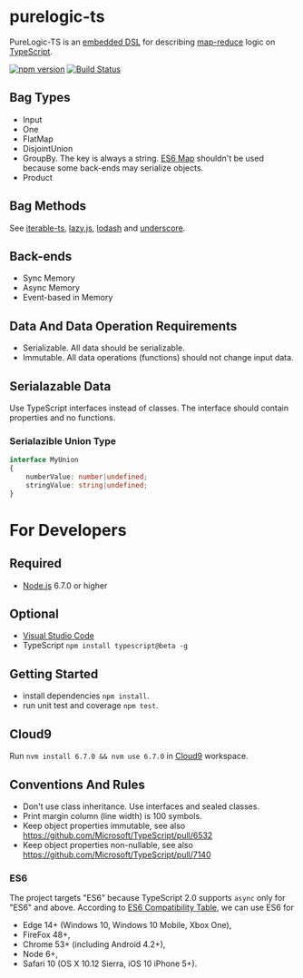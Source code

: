 # purelogic-ts

PureLogic-TS is an
[embedded DSL](https://en.wikipedia.org/wiki/Domain-specific_language#Usage_patterns) for describing
[map-reduce](https://en.wikipedia.org/wiki/MapReduce) logic on
[TypeScript](http://www.typescriptlang.org/).

[![npm version](https://badge.fury.io/js/purelogic-ts.svg)](https://badge.fury.io/js/purelogic-ts)
[![Build Status](https://travis-ci.org/sergey-shandar/purelogic-ts.svg?branch=master)](https://travis-ci.org/sergey-shandar/purelogic-ts)

## Bag Types

- Input
- One
- FlatMap
- DisjointUnion
- GroupBy. The key is always a string. [ES6 Map](https://tc39.github.io/ecma262/#sec-map-objects) shouldn't be used because some back-ends may serialize objects.
- Product

## Bag Methods

See [iterable-ts](https://github.com/sergey-shandar/iterable-ts/blob/master/index.ts), [lazy.js](http://danieltao.com/lazy.js/docs/), [lodash](https://lodash.com/docs) and [underscore](http://underscorejs.org/).

## Back-ends

- Sync Memory
- Async Memory
- Event-based in Memory

## Data And Data Operation Requirements

- Serializable. All data should be serializable.
- Immutable. All data operations (functions) should not change input data.

## Serialazable Data

Use TypeScript interfaces instead of classes. The interface should contain properties and no functions.

### Serialazible Union Type

```ts
interface MyUnion
{
    numberValue: number|undefined;
    stringValue: string|undefined;
}
```

# For Developers

## Required

- [Node.js](https://nodejs.org/en/) 6.7.0 or higher

## Optional

- [Visual Studio Code](https://www.visualstudio.com/products/code-vs)
- TypeScript `npm install typescript@beta -g`

## Getting Started

- install dependencies `npm install`.
- run unit test and coverage `npm test`.

## Cloud9

Run `nvm install 6.7.0 && nvm use 6.7.0` in [Cloud9](https://c9.io) workspace.

## Conventions And Rules

- Don't use class inheritance. Use interfaces and sealed classes.
- Print margin column (line width) is 100 symbols.
- Keep object properties immutable, see also https://github.com/Microsoft/TypeScript/pull/6532
- Keep object properties non-nullable, see also https://github.com/Microsoft/TypeScript/pull/7140

### ES6

The project targets "ES6" because TypeScript 2.0 supports `async` only for "ES6" and above.
According to [ES6 Compatibility Table](http://kangax.github.io/compat-table/es6/), we can use ES6 for
- Edge 14+ (Windows 10, Windows 10 Mobile, Xbox One),
- FireFox 48+,
- Chrome 53+ (including Android 4.2+),
- Node 6+,
- Safari 10 (OS X 10.12 Sierra, iOS 10 iPhone 5+).
